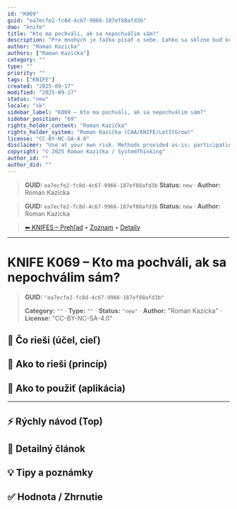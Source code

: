 ```yaml
---
id: "K069"
guid: "ea7ecfe2-fc8d-4c67-9966-187ef88afd3b"
dao: "knife"
title: "Kto ma pochváli, ak sa nepochválim sám?"
description: "Pre mnohých je ťažko písať o sebe. Ľahko sa skĺzne buď ku preceňovaniu, alebo naopak ku podceňovaniu."
author: "Roman Kazicka"
authors: ["Roman Kazicka"]
category: ""
type: ""
priority: ""
tags: ["KNIFE"]
created: "2025-09-17"
modified: "2025-09-17"
status: "new"
locale: "sk"
sidebar_label: "K069 – Kto ma pochváli, ak sa nepochválim sám?"
sidebar_position: "69"
rights_holder_content: "Roman Kazička"
rights_holder_system: "Roman Kazička (CAA/KNIFE/LetItGrow)"
license: "CC-BY-NC-SA-4.0"
disclaimer: "Use at your own risk. Methods provided as-is; participation is voluntary and context-aware."
copyright: "© 2025 Roman Kazička / SystemThinking"
author_id: ""
author_did: ""
---
```

<!-- fm-visible: start -->
> **GUID:** `ea7ecfe2-fc8d-4c67-9966-187ef88afd3b`
> **Status:** `new` · **Author:** Roman Kazicka
<!-- fm-visible: end -->
<!-- body:start -->

<!-- fm-visible: start -->
> **GUID:** `ea7ecfe2-fc8d-4c67-9966-187ef88afd3b`
> **Status:** `new` · **Author:** Roman Kazicka
<!-- fm-visible: end -->
<!-- body:start -->

<!-- nav:knifes -->
> [⬅ KNIFES – Prehľad](../overview.md) • [Zoznam](../KNIFE_Overview_List.md) • [Detaily](../KNIFE_Overview_Details.md)
---
# KNIFE K069 – Kto ma pochváli, ak sa nepochválim sám?
<!-- fm-visible: start -->

> **GUID:** `"ea7ecfe2-fc8d-4c67-9966-187ef88afd3b"`
>   
> **Category:** `""` · **Type:** `""` · **Status:** `"new"` · **Author:** "Roman Kazicka" · **License:** "CC-BY-NC-SA-4.0"
<!-- fm-visible: end -->


## 🎯 Čo rieši (účel, cieľ)

## 🧩 Ako to rieši (princíp)

## 🧪 Ako to použiť (aplikácia)

---

## ⚡ Rýchly návod (Top)

## 📜 Detailný článok

## 💡 Tipy a poznámky

## ✅ Hodnota / Zhrnutie
